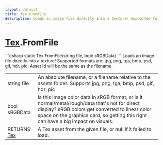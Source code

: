 ```yaml
---
layout: default
title: Tex.FromFile
description: Loads an image file directly into a texture! Supported formats are. jpg, png, tga, bmp, psd, gif, hdr, pic. Asset Id will be the same as the filename.
---
```

# [Tex]({{site.url}}/Pages/Reference/Tex.html).FromFile

<div class='signature' markdown='1'>
```csharp
static Tex FromFile(string file, bool sRGBData)
```
Loads an image file directly into a texture! Supported
formats are: jpg, png, tga, bmp, psd, gif, hdr, pic. Asset Id
will be the same as the filename.
</div>

|  |  |
|--|--|
|string file|An absolute filename, or a filename relative              to the assets folder. Supports jpg, png, tga, bmp, psd, gif, hdr,             pic|
|bool sRGBData|Is this image color data in sRGB format,             or is it normal/metal/rough/data that's not for direct display?             sRGB colors get converted to linear color space on the graphics             card, so getting this right can have a big impact on visuals.|
|RETURNS: [Tex]({{site.url}}/Pages/Reference/Tex.html)|A Tex asset from the given file, or null if it failed to load.|




